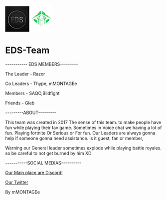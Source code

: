 ![EDS LOGO](Images/edslogosmall.png)   ![mMONTAGEe](Images/Cryptotransparentsmall.png)
# EDS-Team  

----------- EDS MEMBERS---------

The Leader - Razor

Co Leaders - Thype, mMONTAGEe

Members - SAQO,Bildfight

Friends - Gleb


---------ABOUT---------

This team was created in 2017
The sense of this team. to make people have fun while playing their fav game. Sometimes in Voice chat we having a lot of fun. Playing fortnite Or Serious or For fun.
Our Leaders are always gonna help if someone gonna need assistance. is it guest, fan or member,

Warning our General leader sometimes explode while playing battle royales. so be careful to not get burned by him XD


-----------SOCIAL MEDIAS----------

[Our Main place are Discord!](https://discord.gg/weqxsMP)

[Our Twitter](https://twitter.com/EDS_Clan_)


By mMONTAGEe



